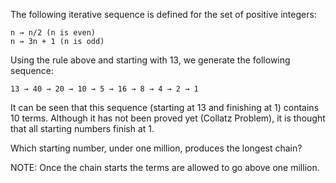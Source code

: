 The following iterative sequence is defined for the set of positive integers:

	n → n/2 (n is even)
	n → 3n + 1 (n is odd)

Using the rule above and starting with 13, we generate the following sequence:

	13 → 40 → 20 → 10 → 5 → 16 → 8 → 4 → 2 → 1

It can be seen that this sequence (starting at 13 and finishing at 1) contains 10 terms.
Although it has not been proved yet (Collatz Problem), it is thought that all starting numbers
finish at 1.

Which starting number, under one million, produces the longest chain?

NOTE: Once the chain starts the terms are allowed to go above one million.

